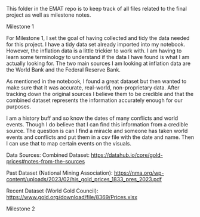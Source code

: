 This folder in the EMAT repo is to keep track of all files related to the final project as well as milestone notes.

Milestone 1

For Milestone 1, I set the goal of having collected and tidy the data needed for this project. I have a tidy data set already imported into my notebook. However, the inflation data is a little trickier to work with. I am having to learn some terminology to understand if the data I have found is what I am actually looking for. The two main sources I am looking at inflation data are the World Bank and the Federal Reserve Bank.

As mentioned in the notebook, I found a great dataset but then wanted to make sure that it was accurate, real-world, non-proprietary data. After tracking down the original sources I believe them to be credible and that the combined dataset represents the information accurately enough for our purposes. 

I am a history buff and so know the dates of many conflicts and world events. Though I do believe that I can find this information from a credible source. The question is can I find a miracle and someone has taken world events and conflicts and put them in a csv file with the date and name. Then I can use that to map certain events on the visuals.

Data Sources:
Combined Dataset: 
https://datahub.io/core/gold-prices#notes-from-the-sources

Past Dataset (National Mining Association): https://nma.org/wp-content/uploads/2023/02/his_gold_prices_1833_pres_2023.pdf

Recent Dataset (World Gold Council): https://www.gold.org/download/file/8369/Prices.xlsx


Milestone 2
